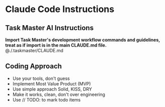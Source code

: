 # Claude Code Instructions

## Task Master AI Instructions

**Import Task Master's development workflow commands and guidelines, treat as if import is in the main CLAUDE.md file.**
@./.taskmaster/CLAUDE.md

## Coding Approach

- Use your tools, don't guess
- Implement Most Value Product (MVP)
- Use simple approach Solid, KISS, DRY
- Make it works, clean, don't over engineering
- Use // TODO: to mark todo items
